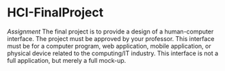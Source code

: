# HCI-FinalProject

*Assignment*
The final project is to provide a design of a human-computer interface. The project must be approved by your professor. This interface must be for a computer program, web application, mobile application, or physical device related to the computing/IT industry. This interface is not a full application, but merely a full mock-up.
